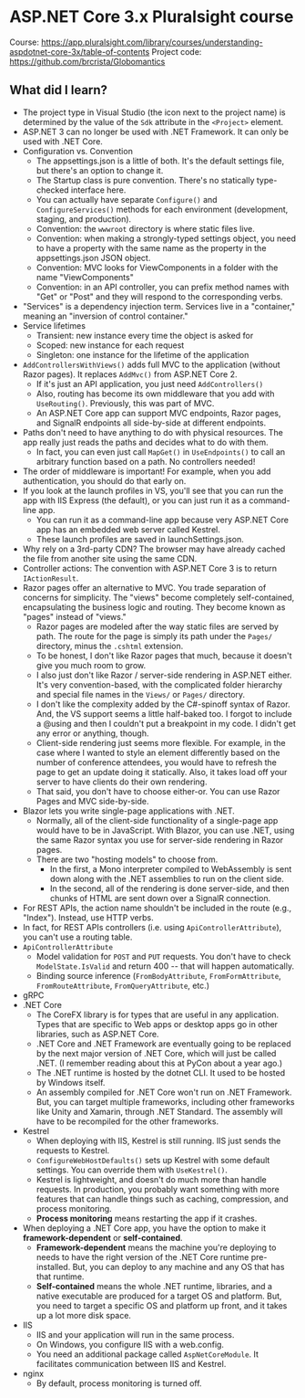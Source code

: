 # ASP.NET Core 3.x Pluralsight course

Course: <https://app.pluralsight.com/library/courses/understanding-aspdotnet-core-3x/table-of-contents>
Project code: <https://github.com/brcrista/Globomantics>

## What did I learn?
* The project type in Visual Studio (the icon next to the project name) is determined by the value of the `Sdk` attribute in the `<Project>` element.
* ASP.NET 3 can no longer be used with .NET Framework.  It can only be used with .NET Core.
* Configuration vs. Convention
    - The appsettings.json is a little of both.  It's the default settings file, but there's an option to change it.
    - The Startup class is pure convention.  There's no statically type-checked interface here.
    - You can actually have separate `Configure()` and `ConfigureServices()` methods for each environment (development, staging, and production).
    - Convention: the `wwwroot` directory is where static files live.
    - Convention: when making a strongly-typed settings object, you need to have a property with the same name as the property in the appsettings.json JSON object.
    - Convention: MVC looks for ViewComponents in a folder with the name "ViewComponents"
    - Convention: in an API controller, you can prefix method names with "Get" or "Post" and they will respond to the corresponding verbs.
* "Services" is a dependency injection term.  Services live in a "container," meaning an "inversion of control container."
* Service lifetimes
    - Transient: new instance every time the object is asked for
    - Scoped: new instance for each request
    - Singleton: one instance for the lifetime of the application
* `AddControllersWithViews()` adds full MVC to the application (without Razor pages).  It replaces `AddMvc()` from ASP.NET Core 2.
    - If it's just an API application, you just need `AddControllers()`
    - Also, routing has become its own middleware that you add with `UseRouting()`.  Previously, this was part of MVC.
    - An ASP.NET Core app can support MVC endpoints, Razor pages, and SignalR endpoints all side-by-side at different endpoints.
* Paths don't need to have anything to do with physical resources.  The app really just reads the paths and decides what to do with them.
    - In fact, you can even just call `MapGet()` in `UseEndpoints()` to call an arbitrary function based on a path.  No controllers needed!
* The order of middleware is important!  For example, when you add authentication, you should do that early on.
* If you look at the launch profiles in VS, you'll see that you can run the app with IIS Express (the default), or you can just run it as a command-line app.
    - You can run it as a command-line app because very ASP.NET Core app has an embedded web server called Kestrel.
    - These launch profiles are saved in launchSettings.json.
* Why rely on a 3rd-party CDN?  The browser may have already cached the file from another site using the same CDN.
* Controller actions: The convention with ASP.NET Core 3 is to return `IActionResult`.
* Razor pages offer an alternative to MVC.  You trade separation of concerns for simplicity.  The "views" become completely self-contained, encapsulating the business logic and routing.  They become known as "pages" instead of "views."
    - Razor pages are modeled after the way static files are served by path.  The route for the page is simply its path under the `Pages/` directory, minus the `.cshtml` extension.
    - To be honest, I don't like Razor pages that much, because it doesn't give you much room to grow.
    - I also just don't like Razor / server-side rendering in ASP.NET either.  It's very convention-based, with the complicated folder hierarchy and special file names in the `Views/` or `Pages/` directory.
    - I don't like the complexity added by the C#-spinoff syntax of Razor.  And, the VS support seems a little half-baked too.  I forgot to include a @using and then I couldn't put a breakpoint in my code.  I didn't get any error or anything, though.
    - Client-side rendering just seems more flexible.  For example, in the case where I wanted to style an element differently based on the number of conference attendees, you would have to refresh the page to get an update doing it statically.  Also, it takes load off your server to have clients do their own rendering.
    - That said, you don't have to choose either-or.  You can use Razor Pages and MVC side-by-side.
* Blazor lets you write single-page applications with .NET.
    - Normally, all of the client-side functionality of a single-page app would have to be in JavaScript.  With Blazor, you can use .NET, using the same Razor syntax you use for server-side rendering in Razor pages.
    - There are two "hosting models" to choose from.
        - In the first, a Mono interpreter compiled to WebAssembly is sent down along with the .NET assemblies to run on the client side.
        - In the second, all of the rendering is done server-side, and then chunks of HTML are sent down over a SignalR connection.
* For REST APIs, the action name shouldn't be included in the route (e.g., "Index").  Instead, use HTTP verbs.
* In fact, for REST APIs controllers (i.e. using `ApiControllerAttribute`), you can't use a routing table.
* `ApiControllerAttribute`
    - Model validation for `POST` and `PUT` requests.  You don't have to check `ModelState.IsValid` and return 400 -- that will happen automatically.
    - Binding source inference (`FromBodyAttribute`, `FromFormAttribute`, `FromRouteAttribute`, `FromQueryAttribute`, etc.)
* gRPC
* .NET Core
    - The CoreFX library is for types that are useful in any application.  Types that are specific to Web apps or desktop apps go in other libraries, such as ASP.NET Core.
    - .NET Core and .NET Framework are eventually going to be replaced by the next major version of .NET Core, which will just be called .NET.  (I remember reading about this at PyCon about a year ago.)
    - The .NET runtime is hosted by the dotnet CLI.  It used to be hosted by Windows itself.
    - An assembly compiled for .NET Core won't run on .NET Framework.  But, you can target multiple frameworks, including other frameworks like Unity and Xamarin, through .NET Standard.  The assembly will have to be recompiled for the other frameworks.
* Kestrel
    - When deploying with IIS, Kestrel is still running.  IIS just sends the requests to Kestrel.
    - `ConfigureWebHostDefaults()` sets up Kestrel with some default settings.  You can override them with `UseKestrel()`.
    - Kestrel is lightweight, and doesn't do much more than handle requests.  In production, you probably want something with more features that can handle things such as caching, compression, and process monitoring.
    - **Process monitoring** means restarting the app if it crashes.
* When deploying a .NET Core app, you have the option to make it **framework-dependent** or **self-contained**.
    - **Framework-dependent** means the machine you're deploying to needs to have the right version of the .NET Core runtime pre-installed.  But, you can deploy to any machine and any OS that has that runtime.
    - **Self-contained** means the whole .NET runtime, libraries, and a native executable are produced for a target OS and platform.  But, you need to target a specific OS and platform up front, and it takes up a lot more disk space.
* IIS
    - IIS and your application will run in the same process.
    - On Windows, you configure IIS with a web.config.
    - You need an additional package called `AspNetCoreModule`.  It facilitates communication between IIS and Kestrel.
* nginx
    - By default, process monitoring is turned off.
